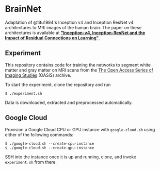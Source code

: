 # BrainNet
Adaptation of @titu1994's Inception v4 and Inception ResNet v4 architectures to MRI images of the human brain. The paper on these architectures is available at <a href="http://arxiv.org/pdf/1602.07261v1.pdf"><b>"Inception-v4, Inception-ResNet and the Impact of Residual Connections on Learning"</b></a>.

## Experiment
This repository contains code for training the networks to segment white matter and gray matter on MRI scans from the <a href="http://www.oasis-brains.org/">The Open Access Series of Imaging Studies</a> (OASIS) archive.

To start the experiment, clone the repository and run

```
$ ./experiment.sh
```

Data is downloaded, extracted and preprocessed automatically.

## Google Cloud
Provision a Google Cloud CPU or GPU instance with `google-cloud.sh` using either of the following commands:

```
$ ./google-cloud.sh --create-cpu-instance
$ ./google-cloud.sh --create-gpu-instance
```

SSH into the instance once it is up and running, clone, and invoke `experiment.sh` from there.
